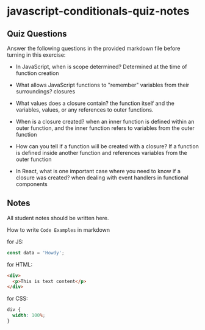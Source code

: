 # javascript-conditionals-quiz-notes

## Quiz Questions

Answer the following questions in the provided markdown file before turning in this exercise:

- In JavaScript, when is scope determined?
  Determined at the time of function creation

- What allows JavaScript functions to "remember" variables from their surroundings?
  closures

- What values does a closure contain?
  the function itself and the variables, values, or any references to outer functions.

- When is a closure created?
  when an inner function is defined within an outer function, and the inner function refers to variables from the outer function

- How can you tell if a function will be created with a closure?
  If a function is defined inside another function and references variables from the outer function

- In React, what is one important case where you need to know if a closure was created?
  when dealing with event handlers in functional components

## Notes

All student notes should be written here.

How to write `Code Examples` in markdown

for JS:

```javascript
const data = 'Howdy';
```

for HTML:

```html
<div>
  <p>This is text content</p>
</div>
```

for CSS:

```css
div {
  width: 100%;
}
```
